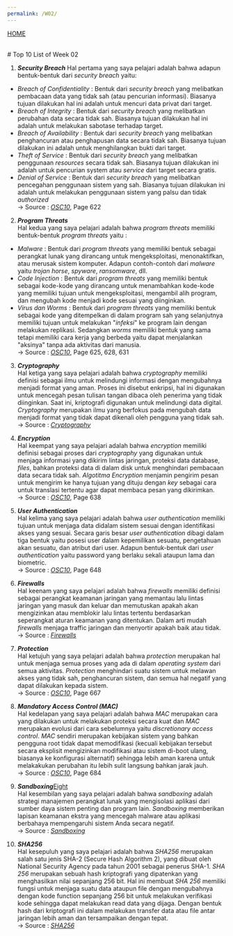 ```yaml
---
permalink: /W02/
---
```

[HOME](../)

<br/>
# Top 10 List of Week 02

1. ___Security Breach___
Hal pertama yang saya pelajari adalah bahwa adapun bentuk-bentuk dari _security breach_ yaitu: 
- _Breach of Confidentiality_ : Bentuk dari _security breach_ yang melibatkan pembacaan data yang tidak sah (atau pencurian informasi). Biasanya tujuan dilakukan hal ini adalah untuk mencuri data privat dari target.
- _Breach of Integrity_ : Bentuk dari _security breach_ yang melibatkan perubahan data secara tidak sah. Biasanya tujuan dilakukan hal ini adalah untuk melakukan sabotase terhadap target.
- _Breach of Availability_ : Bentuk dari _security breach_ yang melibatkan penghancuran atau penghapusan data secara tidak sah. Biasanya tujuan dilakukan ini adalah untuk menghilangkan bukti dari target.
- _Theft of Service_ : Bentuk dari _security breach_ yang melibatkan penggunaan _resources_ secara tidak sah. Biasanya tujuan dilakukan ini adalah untuk pencurian system atau _service_ dari target secara gratis.
- _Denial of Service_ : Bentuk dari _security breach_ yang melibatkan pencegahan penggunaan sistem yang sah. Biasanya tujuan dilakukan ini adalah untuk melakukan penggunaan sistem yang palsu dan tidak _authorized_
<br/> -> Source : _[OSC10](https://www.academia.edu/42880365/Operating_System_Concepts_10th_Edition)_, Page 622


2. ___Program Threats___<br>
Hal kedua yang saya pelajari adalah bahwa _program threats_ memiliki bentuk-bentuk _program threats_ yaitu :
- _Malware_ : Bentuk dari _program threats_ yang memiliki bentuk sebagai perangkat lunak yang dirancang untuk mengeksploitasi, menonaktifkan, atau merusak sistem komputer. Adapun contoh-contoh dari _malware_ yaitu _trojan horse_, _spyware_, _ransomware_, dll.
- _Code Injection_ : Bentuk dari _program threats_ yang memiliki bentuk sebagai kode-kode yang dirancang untuk menambahkan kode-kode yang memiliki tujuan untuk mengeksploitasi, mengambil alih program, dan mengubah kode menjadi kode sesuai yang diinginkan.
- _Virus dan Worms_ : Bentuk dari _program threats_ yang memiliki bentuk sebagai kode yang ditempelkan di dalam program sah yang selanjutnya memiliki tujuan untuk melakukan "_infeksi_" ke program lain dengan melakukan replikasi. Sedangkan _worms_ memiliki bentuk yang sama tetapi memiliki cara kerja yang berbeda yaitu dapat menjalankan "aksinya" tanpa ada aktivitas dari manusia. 
<br/> -> Source : _[OSC10](https://www.academia.edu/42880365/Operating_System_Concepts_10th_Edition)_, Page 625, 628, 631

3. ___Cryptography___<br>
Hal ketiga yang saya pelajari adalah bahwa _cryptography_ memiliki definisi sebagai ilmu untuk melindungi informasi dengan mengubahnya menjadi format yang aman. Proses ini disebut enkripsi, hal ini digunakan untuk mencegah pesan tulisan tangan dibaca oleh penerima yang tidak diinginkan. Saat ini, kriptografi digunakan untuk melindungi data digital. _Cryptography_ merupakan ilmu yang berfokus pada mengubah data menjadi format yang tidak dapat dikenali oleh pengguna yang tidak sah.
<br/> -> Source : _[Cryptography](https://techterms.com/definition/cryptography)_

4. ___Encryption___<br>
Hal keempat yang saya pelajari adalah bahwa _encryption_ memiliki definisi sebagai proses dari _cryptography_ yang digunakan untuk menjaga informasi yang dikirim lintas jaringan, proteksi data database, _files_, bahkan proteksi data di dalam disk untuk menghindari pembacaan data secara tidak sah. _Algotitma Encryption_ menjamin pengirim pesan untuk mengirim ke hanya tujuan yang dituju dengan _key_ sebagai cara untuk translasi tertentu agar dapat membaca pesan yang dikirimkan.
<br/> -> Source : _[OSC10](https://www.academia.edu/42880365/Operating_System_Concepts_10th_Edition)_, Page 638

5. ___User Authentication___<br>
Hal kelima yang saya pelajari adalah bahwa _user authentication_ memiliki tujuan untuk menjaga data didalam sistem sesuai dengan identifikasi akses yang sesuai. Secara garis besar _user authentication_ dibagi dalam tiga bentuk yaitu posesi user dalam kepemilikan sesuatu, pengetahuan akan sesuatu, dan atribut dari user. Adapun bentuk-bentuk dari _user authentication_ yaitu password yang berlaku sekali ataupun lama dan biometric.
<br/> -> Source : _[OSC10](https://www.academia.edu/42880365/Operating_System_Concepts_10th_Edition)_, Page 648

6. ___Firewalls___<br>
Hal keenam yang saya pelajari adalah bahwa _firewalls_ memiliki definisi sebagai perangkat keamanan jaringan yang memantau lalu lintas jaringan yang masuk dan keluar dan memutuskan apakah akan mengizinkan atau memblokir lalu lintas tertentu berdasarkan seperangkat aturan keamanan yang ditentukan. Dalam arti mudah _firewalls_ menjaga traffic jaringan dan menyortir apakah baik atau tidak.
<br/> -> Source : _[Firewalls](https://bit.ly/3ithv81)_

7. ___Protection___<br>
Hal ketujuh yang saya pelajari adalah bahwa _protection_ merupakan hal untuk menjaga semua proses yang ada di dalam _operating system_ dari semua aktivitas. _Protection_ menghindari suatu sistem untuk melawan akses yang tidak sah, penghancuran sistem, dan semua hal negatif yang dapat dilakukan kepada sistem. 
<br/> -> Source : _[OSC10](https://www.academia.edu/42880365/Operating_System_Concepts_10th_Edition)_, Page 667

8. ___Mandatory Access Control (MAC)___<br>
Hal kedelapan yang saya pelajari adalah bahwa _MAC_ merupakan cara yang dilakukan untuk melakukan proteksi secara kuat dan _MAC_ merupakan evolusi dari cara sebelumnya yaitu _discretionary access control_. _MAC_ sendiri merupakan kebijakan sistem yang bahkan pengguna root tidak dapat memodifikasi (kecuali kebijakan tersebut secara eksplisit mengizinkan modifikasi atau sistem di-boot ulang, biasanya ke konfigurasi alternatif) sehingga lebih aman karena untuk melakakukan perubahan itu lebih sulit langsung bahkan jarak jauh.
<br/> -> Source : _[OSC10](https://www.academia.edu/42880365/Operating_System_Concepts_10th_Edition)_, Page 684

9. ___Sandboxing___[Eight](https://en.wikipedia.org/wiki/8)<br>
Hal kesembilan yang saya pelajari adalah bahwa _sandboxing_ adalah strategi manajemen perangkat lunak yang mengisolasi aplikasi dari sumber daya sistem penting dan program lain. _Sandboxing_ memberikan lapisan keamanan ekstra yang mencegah malware atau aplikasi berbahaya mempengaruhi sistem Anda secara negatif.
<br/> -> Source : _[Sandboxing](https://techterms.com/definition/sandboxing)_ 

10. ___SHA256___<br>
Hal kesepuluh yang saya pelajari adalah bahwa _SHA256_ merupakan salah satu jenis SHA-2 (Secure Hash Algorithm 2), yang dibuat oleh National Security Agency pada tahun 2001 sebagai penerus SHA-1. _SHA 256_ merupakan sebuah hash kriptografi yang dipatenkan yang menghasilkan nilai sepanjang 256 bit. Hal ini membuat _SHA 256_ memiliki fungsi untuk menjaga suatu data ataupun file dengan mengubahnya dengan kode function sepanjang 256 bit untuk melakukan verifikasi kode sehingga dapat melakukan read data yang dijaga. Dengan bentuk hash dari kriptografi ini dalam melakukan transfer data atau file antar jaringan lebih aman dan tersampaikan dengan tepat.
<br/> -> Source : _[SHA256](https://www.solarwindsmsp.com/blog/sha-256-encryption)_

